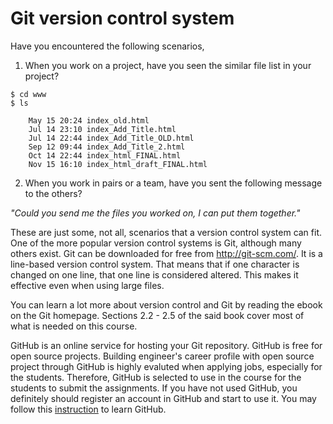 # Git version control system
Have you encountered the following scenarios,
1. When you work on a project, have you seen the similar file list in your project?
```
$ cd www
$ ls

    May 15 20:24 index_old.html
    Jul 14 23:10 index_Add_Title.html
    Jul 14 22:44 index_Add_Title_OLD.html
    Sep 12 09:44 index_Add_Title_2.html
    Oct 14 22:44 index_html_FINAL.html
    Nov 15 16:10 index_html_draft_FINAL.html
```

2. When you work in pairs or a team, have you sent the following message to the others?

*"Could you send me the files you worked on, I can put them together."*

These are just some, not all, scenarios that a version control system can fit. One of the more popular version control systems is Git, although many others exist. Git can be downloaded for free from http://git-scm.com/. It is a line-based version control system. That means that if one character is changed on one line, that one line is considered altered. This makes it effective even when using large files.

You can learn a lot more about version control and Git by reading the ebook on the Git homepage. Sections 2.2 - 2.5 of the said book cover most of what is needed on this course.

GitHub is an online service for hosting your Git repository. GitHub is free for open source projects. Building engineer's career profile with open source project through GitHub is highly evaluted when applying jobs, especially for the students. Therefore, GitHub is selected to use in the course for the students to submit the assignments. If you have not used GitHub, you definitely should register an account in GitHub and start to use it. You may follow this [instruction](https://docs.github.com/en/get-started/start-your-journey/hello-world) to learn GitHub.
